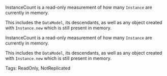 InstanceCount is a read-only measurement of how many `Instance` are currently in memory.

This includes the `DataModel`, its descendants, as well as any object created with `Instance.new` which is still present in memory.
	
InstanceCount is a read-only measurement of how many `Instance` are currently in memory.

This includes the `DataModel`, its descendants, as well as any object created with `Instance.new` which is still present in memory.

Tags: ReadOnly, NotReplicated